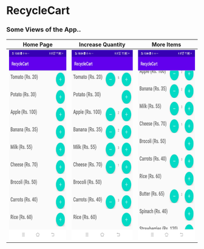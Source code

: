 # RecycleCart
### Some Views of the App..

|Home Page | Increase Quantity| More Items|
:--------------------:|:-------------------------:|:-------------------------:|
| <img src ="https://github.com/Coder481/CDN/blob/main/RecycleCart/home_pg.jpg" width="250" height="500" /> | <img src="https://github.com/Coder481/CDN/blob/main/RecycleCart/icrs_qty.jpg" width="250" height="500"/>|<img src="https://github.com/Coder481/CDN/blob/main/RecycleCart/more_itms.jpg" width="250" height="500"/>


